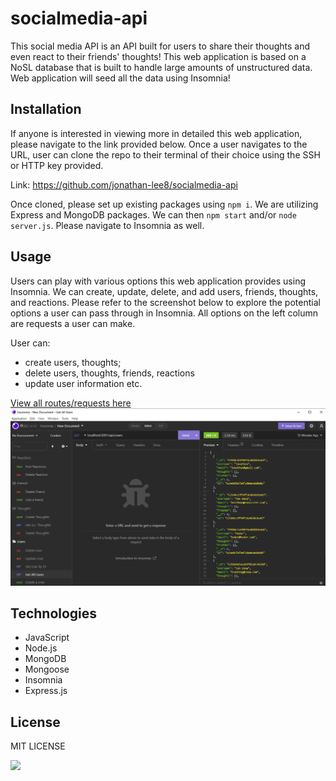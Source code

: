 # socialmedia-api

This social media API is an API built for users to share their thoughts and even react to their friends' thoughts! This web application is based on a NoSL database that is built to handle large amounts of unstructured data. Web application will seed all the data using Insomnia!

## Installation

If anyone is interested in viewing more in detailed this web application, please navigate to the link provided below. Once a user navigates to the URL, user can clone the repo to their terminal of their choice using the SSH or HTTP key provided.

Link: https://github.com/jonathan-lee8/socialmedia-api

Once cloned, please set up existing packages using `npm i`.
We are utilizing Express and MongoDB packages. We can then `npm start` and/or `node server.js`.
Please navigate to Insomnia as well.

## Usage

Users can play with various options this web application provides using Insomnia. We can create, update, delete, and add users, friends, thoughts, and reactions. Please refer to the screenshot below to explore the potential options a user can pass through in Insomnia. All options on the left column are requests a user can make.

User can:
- create users, thoughts;
- delete users, thoughts, friends, reactions
- update user information
etc.

[View all routes/requests here](./assets/screenshots/insomnia_overview.png)
![](./assets/screenshots/insomnia_overview.png)

## Technologies
- JavaScript
- Node.js
- MongoDB
- Mongoose
- Insomnia
- Express.js

## License

MIT LICENSE

![](./assets/screenshots/tutorial.gif)

